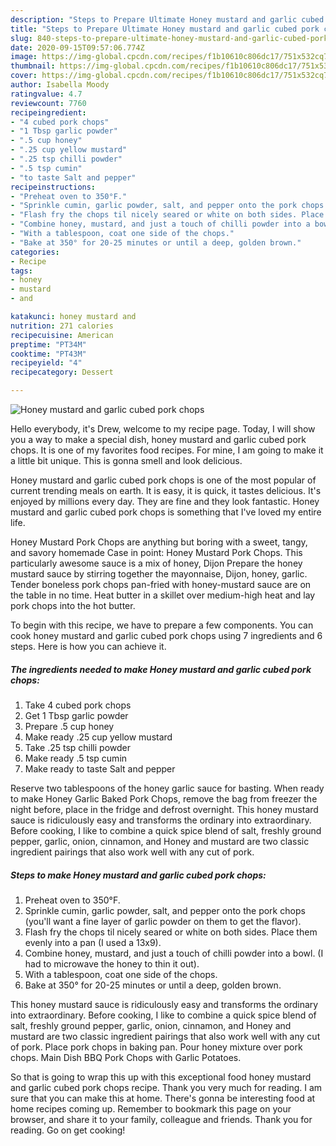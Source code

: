 ```yaml
---
description: "Steps to Prepare Ultimate Honey mustard and garlic cubed pork chops"
title: "Steps to Prepare Ultimate Honey mustard and garlic cubed pork chops"
slug: 840-steps-to-prepare-ultimate-honey-mustard-and-garlic-cubed-pork-chops
date: 2020-09-15T09:57:06.774Z
image: https://img-global.cpcdn.com/recipes/f1b10610c806dc17/751x532cq70/honey-mustard-and-garlic-cubed-pork-chops-recipe-main-photo.jpg
thumbnail: https://img-global.cpcdn.com/recipes/f1b10610c806dc17/751x532cq70/honey-mustard-and-garlic-cubed-pork-chops-recipe-main-photo.jpg
cover: https://img-global.cpcdn.com/recipes/f1b10610c806dc17/751x532cq70/honey-mustard-and-garlic-cubed-pork-chops-recipe-main-photo.jpg
author: Isabella Moody
ratingvalue: 4.7
reviewcount: 7760
recipeingredient:
- "4 cubed pork chops"
- "1 Tbsp garlic powder"
- ".5 cup honey"
- ".25 cup yellow mustard"
- ".25 tsp chilli powder"
- ".5 tsp cumin"
- "to taste Salt and pepper"
recipeinstructions:
- "Preheat oven to 350°F."
- "Sprinkle cumin, garlic powder, salt, and pepper onto the pork chops (you&#39;ll want a fine layer of garlic powder on them to get the flavor)."
- "Flash fry the chops til nicely seared or white on both sides. Place them evenly into a pan (I used a 13x9)."
- "Combine honey, mustard, and just a touch of chilli powder into a bowl. (I had to microwave the honey to thin it out)."
- "With a tablespoon, coat one side of the chops."
- "Bake at 350° for 20-25 minutes or until a deep, golden brown."
categories:
- Recipe
tags:
- honey
- mustard
- and

katakunci: honey mustard and 
nutrition: 271 calories
recipecuisine: American
preptime: "PT34M"
cooktime: "PT43M"
recipeyield: "4"
recipecategory: Dessert

---
```



![Honey mustard and garlic cubed pork chops](https://img-global.cpcdn.com/recipes/f1b10610c806dc17/751x532cq70/honey-mustard-and-garlic-cubed-pork-chops-recipe-main-photo.jpg)

Hello everybody, it's Drew, welcome to my recipe page. Today, I will show you a way to make a special dish, honey mustard and garlic cubed pork chops. It is one of my favorites food recipes. For mine, I am going to make it a little bit unique. This is gonna smell and look delicious.

Honey mustard and garlic cubed pork chops is one of the most popular of current trending meals on earth. It is easy, it is quick, it tastes delicious. It's enjoyed by millions every day. They are fine and they look fantastic. Honey mustard and garlic cubed pork chops is something that I've loved my entire life.

Honey Mustard Pork Chops are anything but boring with a sweet, tangy, and savory homemade Case in point: Honey Mustard Pork Chops. This particularly awesome sauce is a mix of honey, Dijon Prepare the honey mustard sauce by stirring together the mayonnaise, Dijon, honey, garlic. Tender boneless pork chops pan-fried with honey-mustard sauce are on the table in no time. Heat butter in a skillet over medium-high heat and lay pork chops into the hot butter.


To begin with this recipe, we have to prepare a few components. You can cook honey mustard and garlic cubed pork chops using 7 ingredients and 6 steps. Here is how you can achieve it.

<!--inarticleads1-->

##### The ingredients needed to make Honey mustard and garlic cubed pork chops:

1. Take 4 cubed pork chops
1. Get 1 Tbsp garlic powder
1. Prepare .5 cup honey
1. Make ready .25 cup yellow mustard
1. Take .25 tsp chilli powder
1. Make ready .5 tsp cumin
1. Make ready to taste Salt and pepper


Reserve two tablespoons of the honey garlic sauce for basting. When ready to make Honey Garlic Baked Pork Chops, remove the bag from freezer the night before, place in the fridge and defrost overnight. This honey mustard sauce is ridiculously easy and transforms the ordinary into extraordinary. Before cooking, I like to combine a quick spice blend of salt, freshly ground pepper, garlic, onion, cinnamon, and Honey and mustard are two classic ingredient pairings that also work well with any cut of pork. 

<!--inarticleads2-->

##### Steps to make Honey mustard and garlic cubed pork chops:

1. Preheat oven to 350°F.
1. Sprinkle cumin, garlic powder, salt, and pepper onto the pork chops (you&#39;ll want a fine layer of garlic powder on them to get the flavor).
1. Flash fry the chops til nicely seared or white on both sides. Place them evenly into a pan (I used a 13x9).
1. Combine honey, mustard, and just a touch of chilli powder into a bowl. (I had to microwave the honey to thin it out).
1. With a tablespoon, coat one side of the chops.
1. Bake at 350° for 20-25 minutes or until a deep, golden brown.


This honey mustard sauce is ridiculously easy and transforms the ordinary into extraordinary. Before cooking, I like to combine a quick spice blend of salt, freshly ground pepper, garlic, onion, cinnamon, and Honey and mustard are two classic ingredient pairings that also work well with any cut of pork. Place pork chops in baking pan. Pour honey mixture over pork chops. Main Dish BBQ Pork Chops with Garlic Potatoes. 

So that is going to wrap this up with this exceptional food honey mustard and garlic cubed pork chops recipe. Thank you very much for reading. I am sure that you can make this at home. There's gonna be interesting food at home recipes coming up. Remember to bookmark this page on your browser, and share it to your family, colleague and friends. Thank you for reading. Go on get cooking!
